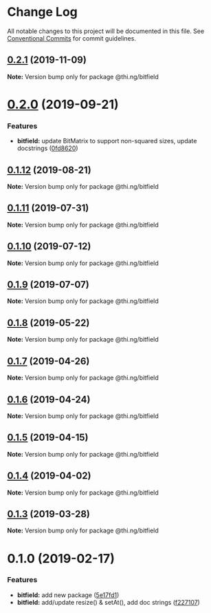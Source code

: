 # Change Log

All notable changes to this project will be documented in this file.
See [Conventional Commits](https://conventionalcommits.org) for commit guidelines.

## [0.2.1](https://github.com/thi-ng/umbrella/compare/@thi.ng/bitfield@0.2.0...@thi.ng/bitfield@0.2.1) (2019-11-09)

**Note:** Version bump only for package @thi.ng/bitfield





# [0.2.0](https://github.com/thi-ng/umbrella/compare/@thi.ng/bitfield@0.1.12...@thi.ng/bitfield@0.2.0) (2019-09-21)


### Features

* **bitfield:** update BitMatrix to support non-squared sizes, update docstrings ([0fd8620](https://github.com/thi-ng/umbrella/commit/0fd8620))





## [0.1.12](https://github.com/thi-ng/umbrella/compare/@thi.ng/bitfield@0.1.11...@thi.ng/bitfield@0.1.12) (2019-08-21)

**Note:** Version bump only for package @thi.ng/bitfield





## [0.1.11](https://github.com/thi-ng/umbrella/compare/@thi.ng/bitfield@0.1.10...@thi.ng/bitfield@0.1.11) (2019-07-31)

**Note:** Version bump only for package @thi.ng/bitfield





## [0.1.10](https://github.com/thi-ng/umbrella/compare/@thi.ng/bitfield@0.1.9...@thi.ng/bitfield@0.1.10) (2019-07-12)

**Note:** Version bump only for package @thi.ng/bitfield





## [0.1.9](https://github.com/thi-ng/umbrella/compare/@thi.ng/bitfield@0.1.8...@thi.ng/bitfield@0.1.9) (2019-07-07)

**Note:** Version bump only for package @thi.ng/bitfield





## [0.1.8](https://github.com/thi-ng/umbrella/compare/@thi.ng/bitfield@0.1.7...@thi.ng/bitfield@0.1.8) (2019-05-22)

**Note:** Version bump only for package @thi.ng/bitfield





## [0.1.7](https://github.com/thi-ng/umbrella/compare/@thi.ng/bitfield@0.1.6...@thi.ng/bitfield@0.1.7) (2019-04-26)

**Note:** Version bump only for package @thi.ng/bitfield





## [0.1.6](https://github.com/thi-ng/umbrella/compare/@thi.ng/bitfield@0.1.5...@thi.ng/bitfield@0.1.6) (2019-04-24)

**Note:** Version bump only for package @thi.ng/bitfield





## [0.1.5](https://github.com/thi-ng/umbrella/compare/@thi.ng/bitfield@0.1.4...@thi.ng/bitfield@0.1.5) (2019-04-15)

**Note:** Version bump only for package @thi.ng/bitfield





## [0.1.4](https://github.com/thi-ng/umbrella/compare/@thi.ng/bitfield@0.1.3...@thi.ng/bitfield@0.1.4) (2019-04-02)

**Note:** Version bump only for package @thi.ng/bitfield





## [0.1.3](https://github.com/thi-ng/umbrella/compare/@thi.ng/bitfield@0.1.2...@thi.ng/bitfield@0.1.3) (2019-03-28)

**Note:** Version bump only for package @thi.ng/bitfield







# 0.1.0 (2019-02-17)


### Features

* **bitfield:** add new package ([5e17fd1](https://github.com/thi-ng/umbrella/commit/5e17fd1))
* **bitfield:** add/update resize() & setAt(), add doc strings ([f227107](https://github.com/thi-ng/umbrella/commit/f227107))
